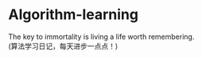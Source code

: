 # Algorithm-learning
The key to immortality is living a life worth remembering.  
(算法学习日记，每天进步一点点！)
